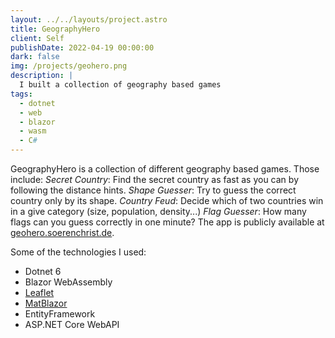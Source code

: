 ```yaml
---
layout: ../../layouts/project.astro
title: GeographyHero
client: Self
publishDate: 2022-04-19 00:00:00
dark: false
img: /projects/geohero.png
description: |
  I built a collection of geography based games
tags:
  - dotnet
  - web
  - blazor
  - wasm
  - C#
---
```


GeographyHero is a collection of different geography based games. Those include:
*Secret Country*: Find the secret country as fast as you can by following the distance hints.
*Shape Guesser*: Try to guess the correct country only by its shape.
*Country Feud*: Decide which of two countries win in a give category (size, population, density...)
*Flag Guesser*: How many flags can you guess correctly in one minute?
The app is publicly available at [geohero.soerenchrist.de](https://geoher.soerenchrist.de). 

Some of the technologies I used:
- Dotnet 6
- Blazor WebAssembly
- [Leaflet](https://leafletjs.com)
- [MatBlazor](https://www.matblazor.com/)
- EntityFramework
- ASP.NET Core WebAPI